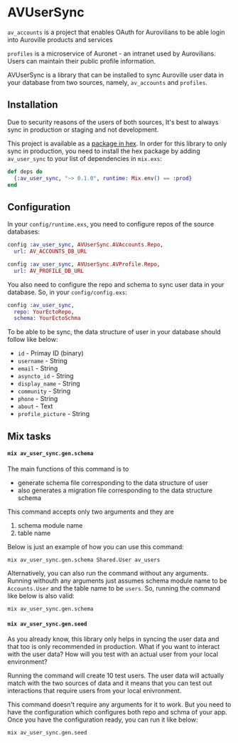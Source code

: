 # AVUserSync

`av_accounts` is a project that enables OAuth for Aurovilians to be able login into Auroville products and services

`profiles` is a microservice of Auronet - an intranet used by Aurovilians. Users can maintain their public profile information.

AVUserSync is a library that can be installed to sync Auroville user data in your database from two sources, namely, `av_accounts` and `profiles`.

## Installation
Due to security reasons of the users of both sources, It's best to always sync in production or staging and not development. 

This project is available as a [package in hex](). In order for this library to only sync in production, you need to install the hex package by adding `av_user_sync` to your list of dependencies in `mix.exs`:
```elixir
def deps do
  {:av_user_sync, "~> 0.1.0", runtime: Mix.env() == :prod}
end
```

## Configuration
In your `config/runtime.exs`, you need to configure repos of the source databases:
```elixir
config :av_user_sync, AVUserSync.AVAccounts.Repo,
  url: AV_ACCOUNTS_DB_URL

config :av_user_sync, AVUserSync.AVProfile.Repo,
  url: AV_PROFILE_DB_URL
```

You also need to configure the repo and schema to sync user data in your database. So, in your `config/config.exs`:
```elixir
config :av_user_sync,
  repo: YourEctoRepo,
  schema: YourEctoSchma
```

To be able to be sync, the data structure of user in your database should follow like below:
- `id` - Primay ID (binary)
- `username` - String
- `email` - String
- `asyncto_id` - String
- `display_name` - String
- `community` - String
- `phone` - String
- `about` - Text
- `profile_picture` - String


## Mix tasks

#### `mix av_user_sync.gen.schema`
The main functions of this command is to
- generate schema file corresponding to the data structure of user
- also generates a migration file corresponding to the data structure schema

This command accepts only two arguments and they are
 1. schema module name
 1. table name
 
Below is just an example of how you can use this command:
```console
mix av_user_sync.gen.schema Shared.User av_users
```

Alternatively, you can also run the command without any arguments. Running withouth any arguments just assumes schema module name to be `Accounts.User` and the table name to be `users`. So, running the command like below is also valid:
```console
mix av_user_sync.gen.schema
```

#### `mix av_user_sync.gen.seed`
As you already know, this library only helps in syncing the user data and that too is only recommended in production. What if you want to interact with the user data? How will you test with an actual user from your local environment?

Running the command will create 10 test users. The user data will actually match with the two sources of data and it means that you can test out interactions that require users from your local enivronment.


This command doesn't require any arguments for it to work. But you need to have the configuration which configures both repo and schma of your app. Once you have the configuration ready, you can run it like below:
```console
mix av_user_sync.gen.seed
```